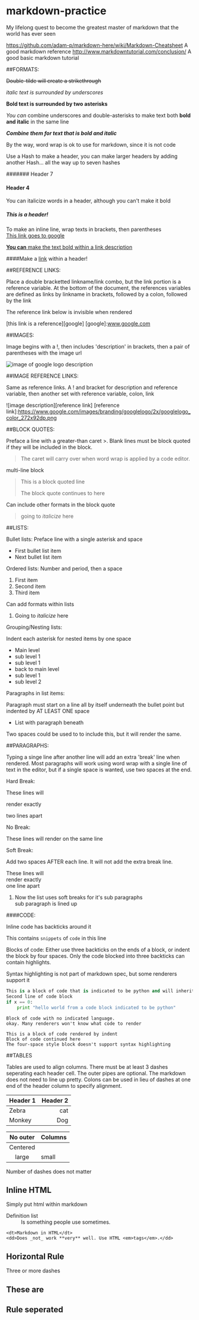 # markdown-practice
My lifelong quest to become the greatest master of markdown that the world has ever seen


https://github.com/adam-p/markdown-here/wiki/Markdown-Cheatsheet
A good markdown reference
http://www.markdowntutorial.com/conclusion/
A good basic markdown tutorial

##FORMATS:

~~Double-tilde will create a strikethrough~~

_italic text is surrounded by underscores_

**Bold text is surrounded by two asterisks**

_You can_ combine underscores and double-asterisks to make text both **bold and italic** in the same line

**_Combine them for text that is bold and italic_**

By the way, word wrap is ok to use for markdown, since it is not code

Use a Hash to make a header, you can make larger headers by adding another Hash... all the way up to seven hashes

####### Header 7
#### Header 4

You can italicize words in a header, although you can't make it bold

##### This _is_ a header!

To make an inline line, wrap texts in brackets, then parentheses  
[This link goes to google](www.google.com)

[**You can** make the text bold within a link description](www.google.com)

####Make a [link](www.google.com) within a header!

##REFERENCE LINKS:

Place a double bracketted linkname/link combo, but the link portion is a reference variable.
At the bottom of the document, the references variables are defined as links by linkname in brackets, followed by a colon, followed by the link

The reference link below is invisible when rendered

[this link is a reference][google]
[google]:www.google.com

##IMAGES:

Image begins with a !, then includes 'description' in brackets, then a pair of parentheses with the image url

![image of google logo description](https://www.google.com/images/branding/googlelogo/2x/googlelogo_color_272x92dp.png)

##IMAGE REFERENCE LINKS:

Same as reference links. A ! and bracket for description and reference variable, then another set with reference variable, colon, link

![image description][reference link]
[reference link]:https://www.google.com/images/branding/googlelogo/2x/googlelogo_color_272x92dp.png


##BLOCK QUOTES:

Preface a line with a greater-than caret >. Blank lines must be block quoted if they will be included in the block.

> The caret will carry over when word wrap is applied by a code editor.

multi-line block
> This is a block quoted line
>
> The block quote continues to here

Can include other formats in the block quote
> going to _italicize_ here


##LISTS:

Bullet lists: Preface line with a single asterisk and space

* First bullet list item
* Next bullet list item

Ordered lists: Number and period, then a space

1. First item
2. Second item
3. Third item

Can add formats within lists

1. Going to _italicize_ here

Grouping/Nesting lists:

Indent each asterisk for nested items by one space

* Main level
 * sub level 1
 * sub level 1
* back to main level
 * sub level 1
  * sub level 2

Paragraphs in list items:

Paragraph must start on a line all by itself underneath the bullet point but indented by AT LEAST ONE space

* List with paragraph beneath

 Two spaces could be used to to include this, but it will render the same.


##PARAGRAPHS:

Typing a singe line after another line will add an extra 'break' line when rendered. Most paragraphs will work using word wrap with a single line of text in the editor, but if a single space is wanted, use two spaces at the end.



Hard Break:

These lines will

render exactly

two lines apart


No Break:

These lines will
render on
the same line


Soft Break:

Add two spaces AFTER each line. It will not add the extra break line.

These lines will  
render exactly  
one line apart

1. Now the list uses soft breaks for it's sub paragraphs  
 sub paragraph is lined up


 ####CODE:

 Inline code has backticks around it

 This contains `snippets` of `code` in this line

Blocks of code:
Either use three backticks on the ends of a block, or indent the block by four spaces. Only the code blocked into three backticks can contain highlights.

Syntax highlighting is not part of markdown spec, but some renderers support it

```python
This is a block of code that is indicated to be python and will inherit the properties of python code
Second line of code block
if x == 0:
    print "hello world from a code block indicated to be python"
```

```
Block of code with no indicated language.
okay. Many renderers won't know what code to render
```

    This is a block of code rendered by indent
    Block of code continued here
    The four-space style block doesn't support syntax highlighting

##TABLES

Tables are used to align columns. There must be at least 3 dashes seperating each header cell. The outer pipes are optional. The markdown does not need to line up pretty. Colons can be used in lieu of dashes at one end of the header column to specify alignment.

|Header 1| Header 2|
|--------|--------:|
| Zebra| cat|
| Monkey|Dog|

No outer|Columns
:---:|---
Centered|
large|small

Number of dashes does not matter


## Inline HTML

Simply put html within markdown

<dl>
    <dt>Definition list</dt>
    <dd>Is something people use sometimes.</dd>

    <dt>Markdown in HTML</dt>
    <dd>Does _not_ work **very** well. Use HTML <em>tags</em>.</dd>
</dl>


## Horizontal Rule

Three or more dashes

These are
---
Rule seperated
---
